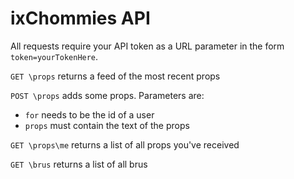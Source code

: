 ixChommies API
======

All requests require your API token as a URL parameter in the form `token=yourTokenHere`.

`GET \props` returns a feed of the most recent props

`POST \props` adds some props. Parameters are:
  - `for` needs to be the id of a user
  - `props` must contain the text of the props

`GET \props\me` returns a list of all props you've received

`GET \brus` returns a list of all brus

